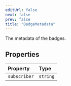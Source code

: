 ```yaml
---
editUrl: false
next: false
prev: false
title: "BadgeMetadata"
---
```


The metadata of the badges.

## Properties

| Property | Type |
| :------ | :------ |
| `subscriber` | `string` |
